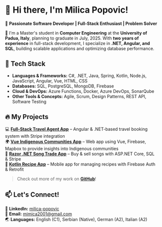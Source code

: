 # 👋 Hi there, I'm Milica Popovic!  

🎯 **Passionate Software Developer | Full-Stack Enthusiast | Problem Solver**  

🚀 I'm a Master's student in **Computer Engineering** at the **University of Padua, Italy**, planning to graduate in July, 2025. With **two years of experience** in full-stack development, I specialize in **.NET, Angular, and SQL**, building scalable applications and optimizing database performance.  

## 🔧 Tech Stack  
- **Languages & Frameworks:** C#, .NET, Java, Spring, Kotlin, Node.js, JavaScript, Angular, Vue, HTML, CSS  
- **Databases:** SQL, PostgreSQL, MongoDB, Firebase  
- **Cloud & DevOps:** Azure Functions, Docker, Azure DevOps, SonarQube  
- **Other Tools & Concepts:** Agile, Scrum, Design Patterns, REST API, Software Testing  

## 🔥 My Projects  
💻 **[Full-Stack Travel Agent App](https://github.com/popovic01/TravelAgent)** – Angular & .NET-based travel booking system with Stripe integration  
🌍 **[Vue Indigenous Communities App](https://github.com/popovic01)** – Web app using Vue, Firebase, Mapbox to provide insights into Indigenous communities  
🎵 **[Razor .NET Song Trade App](https://github.com/popovic01/SongTrade)** – Buy & sell songs with ASP.NET Core, SQL & Stripe  
📱 **[Kotlin Recipe App](https://github.com/popovic01/RecipeApp)** – Mobile app for managing recipes with Firebase Auth & Retrofit  

> Check out more of my work on **[GitHub](https://github.com/popovic01)**!  

## 📫 Let's Connect!  
💼 **LinkedIn:** [milica-popovic](https://www.linkedin.com/in/milica-popovic-291a3b1b9/)  
📧 **Email:** mimica2001@gmail.com  
🌏 **Languages:** English (C1), Serbian (Native), German (A2), Italian (A2)  
